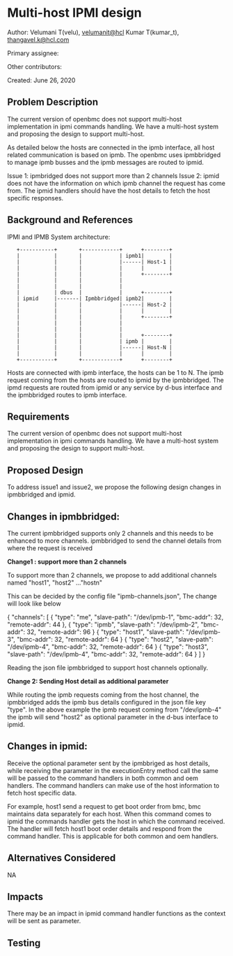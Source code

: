 # Multi-host IPMI design

Author:
  Velumani T(velu),  [velumanit@hcl](mailto:velumanit@hcl.com)
  Kumar T(kumar_t), [thangavel.k@hcl.com](mailto:thangavel.k@hcl.com)

Primary assignee:
 
Other contributors:
 
Created:
 June 26, 2020

## Problem Description
The current version of openbmc does not support multi-host implementation in ipmi 
commands handling. We have a multi-host system and proposing the design to 
support multi-host.

As detailed below the hosts are connected in the ipmb interface, all host 
related communication is based on ipmb. The openbmc uses ipmbbridged to manage 
ipmb busses and the ipmb messages are routed to ipmid.

Issue 1: ipmbridged does not support more than 2 channels
Issue 2: ipmid does not have the information on which ipmb channel the request 
has come from. The ipmid handlers should have the host details to fetch the 
host specific responses.

## Background and References
IPMI and IPMB System architecture:
       
       +-----------+       +------------+      +--------+
       |           |       |            | ipmb1|        |
       |           |       |            |------| Host-1 |
       |           |       |            |      |        |
       |           |       |            |      +--------+
       |           |       |            |
       |           |       |            |                   
       |           | dbus  |            |      +--------+   
       | ipmid     |-------| Ipmbbridged| ipmb2|        |   
       |           |       |            |------| Host-2 |   
       |           |       |            |      |        |   
       |           |       |            |      +--------+   
       |           |       |            |
       |           |       |            |                   
       |           |       |            |      +--------+   
       |           |       |            | ipmb |        |   
       |           |       |            |------| Host-N |   
       |           |       |            |      |        |   
       +-----------+       +------------+      +--------+   
Hosts are connected with ipmb interface, the hosts can be 1 to N. The ipmb 
request coming from the hosts are routed to ipmid by the ipmbbridged.
The ipmd requests are routed from ipmid or any service by d-bus interface and
the ipmbbridged routes to ipmb interface.
## Requirements
The current version of openbmc does not support multi-host implementation in ipmi 
commands handling. We have a multi-host system and proposing the design to 
support multi-host.

## Proposed Design

To address issue1 and issue2, we propose the following design changes in 
ipmbbridged and ipmid.

Changes in ipmbbridged:
-----
The current ipmbbridged supports only 2 channels and this needs to be 
enhanced to more channels.
ipmbbridged to send the channel details from where the request is received

**Change1 : support more than 2 channels**

To support more than 2 channels, we propose to add additional channels named 
"host1", "host2" ..."hostn"

This can be decided by the config file "ipmb-channels.json", The change will 
look like below

{
  "channels": [
    {
      "type": "me",
      "slave-path": "/dev/ipmb-1",
      "bmc-addr": 32,
      "remote-addr": 44
    },
    {
      "type": "ipmb",
      "slave-path": "/dev/ipmb-2",
      "bmc-addr": 32,
      "remote-addr": 96
    }
	{
      "type": "host1",
      "slave-path": "/dev/ipmb-3",
      "bmc-addr": 32,
      "remote-addr": 64
    }
	{
      "type": "host2",
      "slave-path": "/dev/ipmb-4",
      "bmc-addr": 32,
      "remote-addr": 64
    }
	{
      "type": "host3",
      "slave-path": "/dev/ipmb-4",
      "bmc-addr": 32,
      "remote-addr": 64
    }
  ]
}

Reading the json file ipmbbridged to support host channels optionally.

**Change 2: Sending Host detail as additional parameter**

While routing the ipmb requests coming from the host channel, the ipmbbridged 
adds the ipmb bus details configured in the json file key "type". 
In the above example the ipmb request coming from "/dev/ipmb-4" the ipmb will 
send "host2" as optional parameter in the d-bus interface to ipmid.

Changes in ipmid:
--------
Receive the optional parameter sent by the ipmbbriged as host details, while 
receiving the parameter in the executionEntry method call the same will be 
passed to the command handlers in both common and oem handlers.
The command handlers can make use of the host information to fetch host 
specific data.

For example, host1 send a request to get boot order from bmc, bmc maintains 
data separately for each host. When this command comes to ipmid the commands 
handler gets the host in which the command received. The handler will fetch
host1 boot order details and respond from the command handler. This is 
applicable for both common and oem handlers.


## Alternatives Considered
NA

## Impacts
There may be an impact in ipmid command handler functions as the context will be  sent as parameter.

## Testing

<!--stackedit_data:
eyJoaXN0b3J5IjpbMjA2NTIxNDQzOCwtMTk4NzQ1ODY5MywtNj
A5NzgxNDMxXX0=
-->